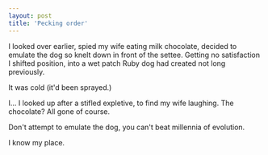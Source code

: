 ```yaml
---
layout: post
title: 'Pecking order'
---
```


I looked over earlier, spied my wife eating milk chocolate, decided to emulate the dog so knelt down in front of the settee.  Getting no satisfaction I shifted position, into a wet patch Ruby dog had created not long previously.

It was cold (it'd been sprayed.)

I… I looked up after a stifled expletive, to find my wife laughing.  The chocolate?  All gone of course.

Don't attempt to emulate the dog, you can't beat millennia of evolution.

I know my place.
